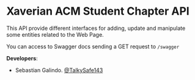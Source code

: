 # Xaverian ACM Student Chapter API

This API provide different interfaces for adding, update and manipulate some entities related to the Web Page.

You can access to Swagger docs sending a GET request to `/swagger`

**Developers**:

- Sebastian Galindo. [@TalkySafe143](https://github.com/TalkySafe143)

